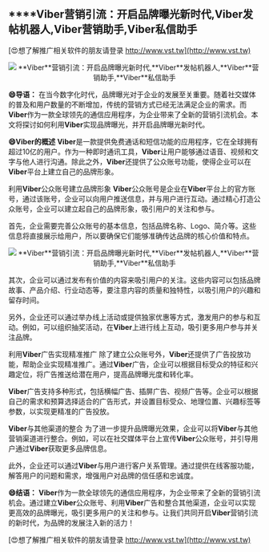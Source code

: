 ## ****Viber**营销引流：开启品牌曝光新时代,**Viber**发帖机器人,**Viber**营销助手,**Viber**私信助手**

[😍想了解推广相关软件的朋友请登录 http://www.vst.tw](http://www.vst.tw)

 <center><img src="https://vst.tw/MP4/tuiguang/png/0.png" alt="**Viber**营销引流：开启品牌曝光新时代,**Viber**发帖机器人,**Viber**营销助手,**Viber**私信助手"></center>

**😄导语：**
在当今数字化时代，品牌曝光对于企业的发展至关重要。随着社交媒体的普及和用户数量的不断增加，传统的营销方式已经无法满足企业的需求。而**Viber**作为一款全球领先的通信应用程序，为企业带来了全新的营销引流机会。本文将探讨如何利用**Viber**实现品牌曝光，并开启品牌曝光新时代。

**😄**Viber**的概述**
**Viber**是一款提供免费通话和短信功能的应用程序，它在全球拥有超过10亿的用户。作为一种即时通讯工具，**Viber**让用户能够通过语音、视频和文字与他人进行沟通。除此之外，**Viber**还提供了公众账号功能，使得企业可以在**Viber**平台上建立自己的品牌形象。

利用**Viber**公众账号建立品牌形象
**Viber**公众账号是企业在**Viber**平台上的官方账号，通过该账号，企业可以向用户推送信息，并与用户进行互动。通过精心打造公众账号，企业可以建立起自己的品牌形象，吸引用户的关注和参与。

首先，企业需要完善公众账号的基本信息，包括品牌名称、Logo、简介等。这些信息将直接展示给用户，所以要确保它们能够准确传达品牌的核心价值和特点。

 <center><img src="https://vst.tw/MP4/tuiguang/png/1.png" alt="**Viber**营销引流：开启品牌曝光新时代,**Viber**发帖机器人,**Viber**营销助手,**Viber**私信助手"></center>

其次，企业可以通过发布有价值的内容来吸引用户的关注。这些内容可以包括品牌故事、产品介绍、行业动态等，要注意内容的质量和独特性，以吸引用户的兴趣和留存时间。

另外，企业还可以通过举办线上活动或提供独家优惠等方式，激发用户的参与和互动。例如，可以组织抽奖活动，在**Viber**上进行线上互动，吸引更多用户参与并关注品牌。

利用**Viber**广告实现精准推广 除了建立公众账号外，**Viber**还提供了广告投放功能，帮助企业实现精准推广。通过**Viber**广告，企业可以根据目标受众的特征和兴趣定位，将广告推送给潜在用户，提高品牌曝光度和转化率。

**Viber**广告支持多种形式，包括横幅广告、插屏广告、视频广告等。企业可以根据自己的需求和预算选择适合的广告形式，并设置目标受众、地理位置、兴趣标签等参数，以实现更精准的广告投放。

**Viber**与其他渠道的整合 为了进一步提升品牌曝光效果，企业可以将**Viber**与其他营销渠道进行整合。例如，可以在社交媒体平台上宣传**Viber**公众账号，并引导用户通过**Viber**获取更多品牌信息。

此外，企业还可以通过**Viber**与用户进行客户关系管理。通过提供在线客服功能，解答用户的问题和需求，增强用户对品牌的信任感和忠诚度。

**😄结语：**
**Viber**作为一款全球领先的通信应用程序，为企业带来了全新的营销引流机会。通过建立**Viber**公众账号、利用**Viber**广告和整合其他渠道，企业可以实现更高效的品牌曝光，吸引更多用户的关注和参与。让我们共同开启**Viber**营销引流的新时代，为品牌的发展注入新的活力！

[😍想了解推广相关软件的朋友请登录 http://www.vst.tw](http://www.vst.tw)



